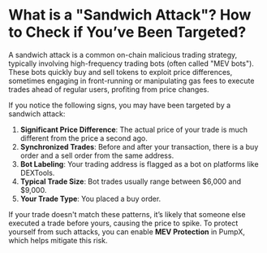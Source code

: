 # What is a "Sandwich Attack"? How to Check if You’ve Been Targeted?

A sandwich attack is a common on-chain malicious trading strategy, typically involving high-frequency trading bots (often called "MEV bots"). These bots quickly buy and sell tokens to exploit price differences, sometimes engaging in front-running or manipulating gas fees to execute trades ahead of regular users, profiting from price changes.

If you notice the following signs, you may have been targeted by a sandwich attack:

1. **Significant Price Difference**: The actual price of your trade is much different from the price a second ago.
2. **Synchronized Trades**: Before and after your transaction, there is a buy order and a sell order from the same address.
3. **Bot Labeling**: Your trading address is flagged as a bot on platforms like DEXTools.
4. **Typical Trade Size**: Bot trades usually range between $6,000 and $9,000.
5. **Your Trade Type**: You placed a buy order.

If your trade doesn't match these patterns, it’s likely that someone else executed a trade before yours, causing the price to spike. To protect yourself from such attacks, you can enable **MEV Protection** in PumpX, which helps mitigate this risk.
